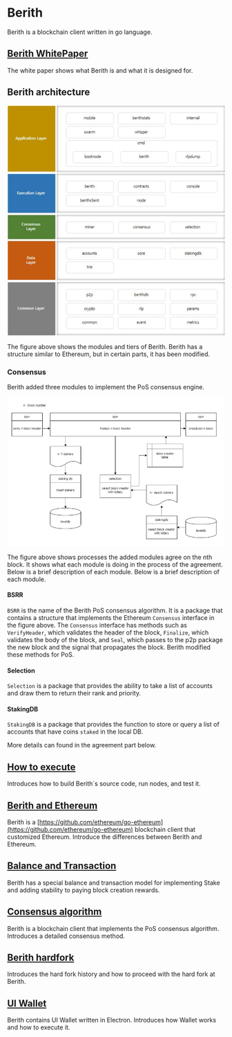 # Berith

Berith is a blockchain client written in go language.

## [Berith WhitePaper](./doc/BERITH_WhitePaper_190717_en.pdf)
The white paper shows what Berith is and what it is designed for.

## Berith architecture

![architecture](./doc/berith_architect.jpg)

The figure above shows the modules and tiers of Berith. Berith has a structure similar to Ethereum, but in certain parts, it has been modified.

### Consensus

Berith added three modules to implement the PoS consensus engine.

![bsrr](./doc/bsrr.png)

The figure above shows processes the added modules agree on the nth block. It shows what each module is doing in the process of the agreement. Below is a brief description of each module. Below is a brief description of each module.

#### BSRR
`BSRR` is the name of the Berith PoS consensus algorithm. It is a package that contains a structure that implements the Ethereum `Consensus` interface in the figure above. The `Consensus` interface has methods such as `VerifyHeader`, which validates the header of the block, `Finalize`, which validates the body of the block, and `Seal`, which passes to the p2p package the new block and the signal that propagates the block. Berith modified these methods for PoS.

#### Selection
`Selection` is a package that provides the ability to take a list of accounts and draw them to return their rank and priority.

#### StakingDB
`StakingDB` is a package that provides the function to store or query a list of accounts that have coins `staked` in the local DB.

More details can found in the agreement part below.


## [How to execute](./doc/runAndTest.md)
Introduces how to build Berith`s source code, run nodes, and test it.

## [Berith and Ethereum](./doc/etherAndBerith.md)
Berith is a [https://github.com/ethereum/go-ethereum](https://github.com/ethereum/go-ethereum) blockchain client that customized Ethereum. Introduce the differences between Berith and Ethereum.

## [Balance and Transaction](./doc/bal_tx.md)
Berith has a special balance and transaction model for implementing Stake and adding stability to paying block creation rewards.

## [Consensus algorithm](doc/consensus.md)

Berith is a blockchain client that implements the PoS consensus algorithm.
Introduces a detailed consensus method.

## [Berith hardfork](./doc/hardfork.md)

Introduces the hard fork history and how to proceed with the hard fork at Berith.

## [UI Wallet](./doc/uiwallet.md)

Berith contains UI Wallet written in Electron.
Introduces how Wallet works and how to execute it.



